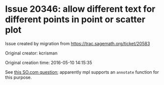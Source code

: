 # Issue 20346: allow different text for different points in point or scatter plot

Issue created by migration from https://trac.sagemath.org/ticket/20583

Original creator: kcrisman

Original creation time: 2016-05-10 14:15:35

See [this SO.com question](http://stackoverflow.com/questions/37091467/label-individual-points-in-sage-plot); apparently mpl supports an `annotate` function for this purpose.
